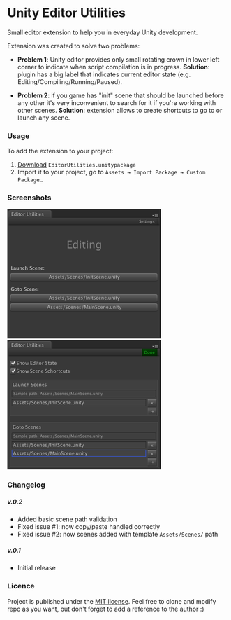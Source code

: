 # Unity Editor Utilities
Small editor extension to help you in everyday Unity development.

Extension was created to solve two problems:

- **Problem 1**: Unity editor provides only small rotating crown in lower left corner to indicate when script compilation is in progress. **Solution**: plugin has a big label that indicates current editor state (e.g. Editing/Compiling/Running/Paused).

- **Problem 2**: if you game has "init" scene that should be launched before any other it's very inconvenient to search for it if you're working with other scenes. **Solution**: extension allows to create shortcuts to go to or launch any scene.

### Usage
To add the extension to your project:

1. [Download](https://github.com/zasadnyy/unity-editor-utilities/raw/master/EditorUtilities.unitypackage) `EditorUtilities.unitypackage`
2. Import it to your project, go to `Assets → Import Package → Custom Package…` 

### Screenshots

![Editor Utilities](Screenshots/EditorUtilitiesWindow.png)
![Editor Utilities Settings](Screenshots/EditorUtilitiesSettingsWindow.png)


### Changelog

##### v.0.2
- Added basic scene path validation
- Fixed issue #1: now copy/paste handled correctly
- Fixed issue #2: now scenes added with template `Assets/Scenes/` path

##### v.0.1
- Initial release


### Licence
Project is published under the [MIT license](https://github.com/zasadnyy/unity-editor-utilities/blob/master/LICENSE). Feel free to clone and modify repo as you want, but don't forget to add a reference to the author :)


